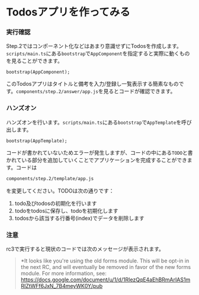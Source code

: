 # Todosアプリを作ってみる

### 実行確認

Step.2ではコンポーネント化などはあまり意識せずにTodosを作成します。`scripts/main.ts`にある`bootstrap`で`AppComponent`を指定すると実際に動くものを見ることができます。

```typscript
bootstrap(AppComponent);
```

このTodosアプリはタイトルと備考を入力/登録し一覧表示する簡素なものです。`components/step.2/answer/app.js`を見るとコードが確認できます。

### ハンズオン

ハンズオンを行います。`scripts/main.ts`にある`bootstrap`で`AppTemplate`を呼び出します。

```typscript
bootstrap(AppTemplate);
```

コードが書かれていないためエラーが発生しますが、コードの中にある`TODO`と書かれている部分を追加していくことでアプリケーションを完成することができます。コードは

```bash
components/step.2/template/app.js
```

を変更してください。TODOは次の通りです：

1. todo及びtodosの初期化を行います
2. todoをtodosに保存し、todoを初期化します
3. todosから該当する行番号(index)でデータを削除します


### 注意

rc3で実行すると現状のコードでは次のメッセージが表示されます。

> *It looks like you're using the old forms module. This will be opt-in in the next RC, and will eventually be removed in favor of the new forms module. For more information, see: https://docs.google.com/document/u/1/d/1RIezQqE4aEhBRmArIAS1mRIZtWFf6JxN_7B4meyWK0Y/pub